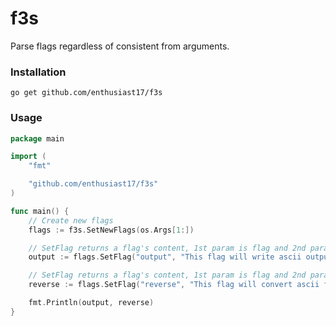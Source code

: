 # f3s

Parse flags regardless of consistent from arguments.

### Installation

```
go get github.com/enthusiast17/f3s
```

### Usage

```Go
package main

import (
	"fmt"

	"github.com/enthusiast17/f3s"
)

func main() {
    // Create new flags
	flags := f3s.SetNewFlags(os.Args[1:])

	// SetFlag returns a flag's content, 1st param is flag and 2nd param is description
	output := flags.SetFlag("output", "This flag will write ascii output to file")

	// SetFlag returns a flag's content, 1st param is flag and 2nd param is description
	reverse := flags.SetFlag("reverse", "This flag will convert ascii file to string")

	fmt.Println(output, reverse)
}

```
